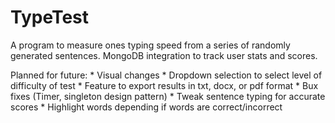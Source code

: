 # TypeTest
A program to measure ones typing speed from a series of randomly generated sentences. MongoDB integration to track user stats and scores. 

Planned for future:
    * Visual changes
    * Dropdown selection to select level of difficulty of test
    * Feature to export results in txt, docx, or pdf format
    * Bux fixes (Timer, singleton design pattern)
    * Tweak sentence typing for accurate scores
    * Highlight words depending if words are correct/incorrect
